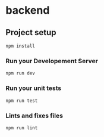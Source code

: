# backend

## Project setup
```
npm install
```

### Run your Developement Server
```
npm run dev
```

### Run your unit tests
```
npm run test
```

### Lints and fixes files
```
npm run lint
```
